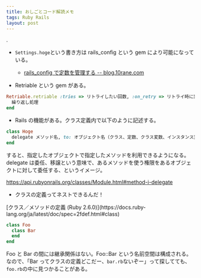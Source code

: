 ```yaml
---
title: おしごとコード解読メモ
tags: Ruby Rails
layout: post
---
```


.

- `Settings.hoge`という書き方は rails_config という gem により可能になっている。

  - [rails_config で定数を管理する \-- blog.10rane.com](http://blog.10rane.com/2015/04/08/manage-constant-in-rails_config/)

- Retriable という gem がある。

```ruby
Retriable.retriable :tries => リトライしたい回数, :on_retry => リトライ時に実行したい処理 do
  繰り返し処理
end
```

- Rails の機能がある。クラス定義内で以下のように記述する。

```ruby
class Hoge
  delegate メソッド名, to: オブジェクト名（クラス、定数、クラス変数、インスタンス変数のいずれも可）
end
```

すると、指定したオブジェクトで指定したメソッドを利用できるようになる。
delegate は委任、移譲という意味で、あるメソッドを使う権限をあるオブジェクトに対して委任する、というイメージ。

<https://api.rubyonrails.org/classes/Module.html#method-i-delegate>

- クラスの定義ってネストできるんだ！

[クラス／メソッドの定義 (Ruby 2.6.0)](https://docs.ruby-
lang.org/ja/latest/doc/spec=2fdef.html#class)

```ruby
class Foo
  class Bar
  end
end
```

Foo と Bar の間には継承関係はない。Foo::Bar という名前空間は構成される。
なので、「Bar ってクラスの定義どこだー、`bar.rb`ないぞー」って探してても、`foo.rb`の中に見つかることがある。
